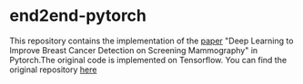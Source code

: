 # end2end-pytorch
This repository contains the implementation of the [paper](https://arxiv.org/abs/1708.09427) "Deep Learning to Improve Breast Cancer Detection on Screening Mammography" in Pytorch.The original code is implemented on Tensorflow. You can find the original repository [here](https://github.com/lishen/end2end-all-conv)
